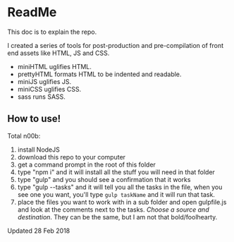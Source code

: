 # ReadMe

This doc is to explain the repo.

I created a series of tools for post-production and pre-compilation of front end assets like HTML, JS and CSS.

 - miniHTML uglifies HTML.
 - prettyHTML formats HTML to be indented and readable.
 - miniJS uglifies JS.
 - miniCSS uglifies CSS.
 - sass runs SASS.


## How to use!

Total n00b:
1) install NodeJS
2) download this repo to your computer
3) get a command prompt in the root of this folder
4) type "npm i" and it will install all the stuff you will need in that folder
5) type "gulp" and you should see a confirmation that it works
6) type "gulp --tasks" and it will tell you all the tasks in the file, when you see one you want, you'll type `gulp taskName` and it will run that task.
7) place the files you want to work with in a sub folder and open gulpfile.js and look at the comments next to the tasks. *Choose a source and destination*. They can be the same, but I am not that bold/foolhearty.

Updated 28 Feb 2018
